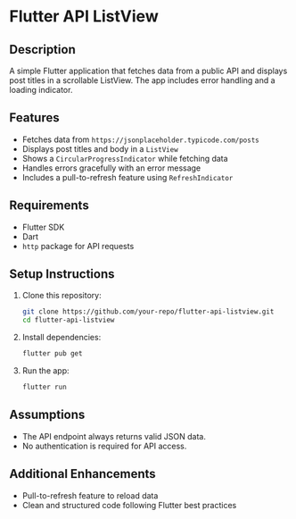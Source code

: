 # Flutter API ListView

## Description
A simple Flutter application that fetches data from a public API and displays post titles in a scrollable ListView. The app includes error handling and a loading indicator.

## Features
- Fetches data from `https://jsonplaceholder.typicode.com/posts`
- Displays post titles and body in a `ListView`
- Shows a `CircularProgressIndicator` while fetching data
- Handles errors gracefully with an error message
- Includes a pull-to-refresh feature using `RefreshIndicator`

## Requirements
- Flutter SDK
- Dart
- `http` package for API requests

## Setup Instructions
1. Clone this repository:
   ```sh
   git clone https://github.com/your-repo/flutter-api-listview.git
   cd flutter-api-listview
   ```
2. Install dependencies:
   ```sh
   flutter pub get
   ```
3. Run the app:
   ```sh
   flutter run
   ```

## Assumptions
- The API endpoint always returns valid JSON data.
- No authentication is required for API access.

## Additional Enhancements
- Pull-to-refresh feature to reload data
- Clean and structured code following Flutter best practices

